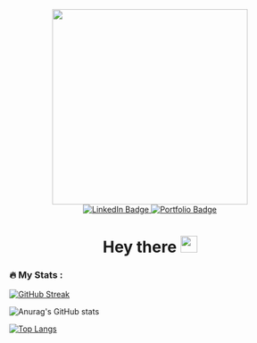 <div id="header" align="center">
  <img src="https://media.giphy.com/media/qgQUggAC3Pfv687qPC/giphy.gif" width="350"/>
  <div id="badges">
    <a href="https://www.linkedin.com/in/stanislas-foillard/">
      <img src="https://img.shields.io/badge/LinkedIn-blue?style=for-the-badge&logo=linkedin&logoColor=white" alt="LinkedIn Badge"/>
    </a>
    <a href="https://stanislas.foillard.me/">
      <img src="https://img.shields.io/badge/Portfolio-orange?style=for-the-badge" alt="Portfolio Badge"/>
    </a>
  </div>
  <img src="https://komarev.com/ghpvc/?username=Stan-fld&style=flat-square&color=blue" alt=""/>
  <h1>
    Hey there
    <img src="https://media.giphy.com/media/hvRJCLFzcasrR4ia7z/giphy.gif" width="30px"/>
  </h1>
</div>

### :fire: My Stats :
[![GitHub Streak](http://github-readme-streak-stats.herokuapp.com?user=Stan-fld&theme=calm&border_radius=6&date_format=j%20M%5B%20Y%5D)](https://git.io/streak-stats)

![Anurag's GitHub stats](https://github-readme-stats.vercel.app/api?username=Stan-fld&show_icons=true&theme=calm&border_radius=6)

[![Top Langs](https://github-readme-stats.vercel.app/api/top-langs/?username=Stan-fld&layout=compact&theme=calm&hide=css&border_radius=6&card_width=445)](https://github.com/anuraghazra/github-readme-stats)
<!--

**Stan-fld/Stan-fld** is a ✨ _special_ ✨ repository because its `README.md` (this file) appears on your GitHub profile.

Here are some ideas to get you started:

- 🔭 I’m currently working on ...
- 🌱 I’m currently learning ...
- 👯 I’m looking to collaborate on ...
- 🤔 I’m looking for help with ...
- 💬 Ask me about ...
- 📫 How to reach me: ...
- 😄 Pronouns: ...
- ⚡ Fun fact: ...
-->
